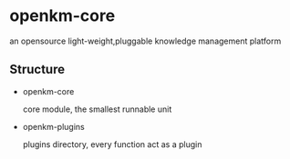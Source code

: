 # openkm-core

an opensource light-weight,pluggable knowledge management platform

## Structure

- openkm-core 

  core module, the smallest runnable unit     

- openkm-plugins 
  
  plugins directory, every function act as a plugin  